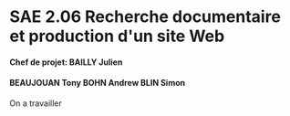 # SAE 2.06 Recherche documentaire et production d'un site Web

#### Chef de projet: BAILLY Julien 
#### BEAUJOUAN Tony BOHN Andrew BLIN Simon

On a travailler 